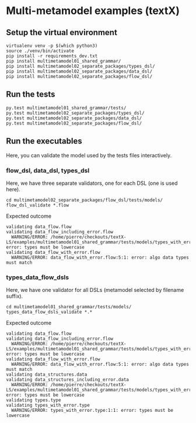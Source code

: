 # Multi-metamodel examples (textX)

## Setup the virtual environment

	virtualenv venv -p $(which python3)
	source ./venv/bin/activate
	pip install -r requirements_dev.txt
	pip install multimetamodel01_shared_grammar/
	pip install multimetamodel02_separate_packages/types_dsl/
	pip install multimetamodel02_separate_packages/data_dsl/
	pip install multimetamodel02_separate_packages/flow_dsl/

## Run the tests 

	py.test multimetamodel01_shared_grammar/tests/
	py.test multimetamodel02_separate_packages/types_dsl/
	py.test multimetamodel02_separate_packages/data_dsl/
	py.test multimetamodel02_separate_packages/flow_dsl/

## Run the executables

Here, you can validate the model used by the tests files interactively.

### flow_dsl, data_dsl, types_dsl

Here, we have three separate validators, one for each DSL (one is used here).

	cd multimetamodel02_separate_packages/flow_dsl/tests/models/
	flow_dsl_validate *.flow

Expected outcome

	validating data_flow.flow
	validating data_flow_including_error.flow
	  WARNING/ERROR: /home/pierre/checkouts/textX-LS/examples/multimetamodel01_shared_grammar/tests/models/types_with_error.type:1:1: error: types must be lowercase
	validating data_flow_with_error.flow
	  WARNING/ERROR: data_flow_with_error.flow:5:1: error: algo data types must match
	
### types_data_flow_dsls

Here, we have one validator for all DSLs (metamodel selected by filename suffix).

	cd multimetamodel01_shared_grammar/tests/models/
	types_data_flow_dsls_validate *.*

Expected outcome

	validating data_flow.flow
	validating data_flow_including_error.flow
	  WARNING/ERROR: /home/pierre/checkouts/textX-LS/examples/multimetamodel01_shared_grammar/tests/models/types_with_error.type:1:1: error: types must be lowercase
	validating data_flow_with_error.flow
	  WARNING/ERROR: data_flow_with_error.flow:5:1: error: algo data types must match
	validating data_structures.data
	validating data_structures_including_error.data
	  WARNING/ERROR: /home/pierre/checkouts/textX-LS/examples/multimetamodel01_shared_grammar/tests/models/types_with_error.type:1:1: error: types must be lowercase
	validating types.type
	validating types_with_error.type
	  WARNING/ERROR: types_with_error.type:1:1: error: types must be lowercase

